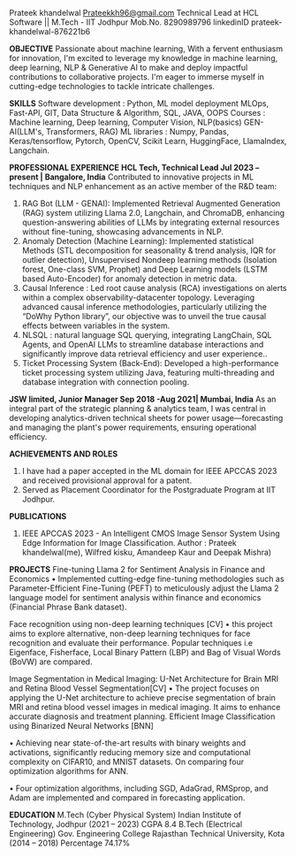 Prateek khandelwal                                                                                                                                                                            Prateekkh96@gmail.com
Technical Lead at HCL Software || M.Tech - IIT Jodhpur                                                                                                                                        Mob.No. 8290989796      linkedinID prateek-khandelwal-876221b6          

**OBJECTIVE** Passionate about machine learning, With a fervent enthusiasm for innovation, I'm excited to leverage my knowledge in machine learning, deep learning, NLP & Generative AI to make and deploy impactful contributions to collaborative projects. I'm eager to immerse myself in cutting-edge technologies to tackle intricate challenges.

**SKILLS**
Software development : Python, ML model deployment MLOps, Fast-API, GIT, Data Structure & Algorithm, SQL, JAVA, OOPS
Courses : Machine learning, Deep learning, Computer Vision, NLP(basics) GEN-AI(LLM's, Transformers, RAG)
ML libraries : Numpy, Pandas, Keras/tensorflow, Pytorch, OpenCV, Scikit Learn, HuggingFace, LlamaIndex, Langchain.

**PROFESSIONAL EXPERIENCE**
**HCL Tech, Technical Lead Jul 2023 – present | Bangalore, India**
Contributed to innovative projects in ML techniques and NLP enhancement as an active member of the R&D team:
1. RAG Bot (LLM - GENAI): Implemented Retrieval Augmented Generation (RAG) system utilizing Llama 2.0, Langchain, and ChromaDB, enhancing question-answering abilities of LLMs by integrating external resources without fine-tuning, showcasing advancements in NLP.
2. Anomaly Detection (Machine Learning):
Implemented statistical Methods (STL decomposition for seasonality & trend analysis, IQR for outlier detection), Unsupervised Nondeep learning methods (Isolation forest, One-class SVM, Prophet) and Deep Learning models (LSTM based Auto-Encoder) for anomaly detection in metric data.
3. Causal Inference : Led root cause analysis (RCA) investigations on alerts within a complex observability-datacenter topology. Leveraging advanced causal inference methodologies, particularly utilizing the “DoWhy Python library”, our objective was to unveil the true causal effects between variables in the system.
4. NLSQL : natural language SQL querying, integrating LangChain, SQL Agents, and OpenAI LLMs to streamline database interactions and significantly improve data retrieval efficiency and user experience..
5. Ticket Processing System (Back-End): Developed a high-performance ticket processing system utilizing Java, featuring multi-threading and database integration with connection pooling.
   
**JSW limited, Junior Manager Sep 2018 -Aug 2021| Mumbai, India**
As an integral part of the strategic planning & analytics team, I was central in developing analytics-driven technical sheets for power usage—forecasting and managing the plant's power requirements, ensuring operational efficiency.

**ACHIEVEMENTS AND ROLES**
1. I have had a paper accepted in the ML domain for IEEE APCCAS 2023 and received provisional approval for a patent.
2. Served as Placement Coordinator for the Postgraduate Program at IIT Jodhpur.
   
**PUBLICATIONS**
1. IEEE APCCAS 2023 - An Intelligent CMOS Image Sensor System Using Edge Information for Image Classification. Author : Prateek khandelwal(me), Wilfred kisku, Amandeep Kaur and Deepak Mishra)
   
**PROJECTS**
Fine-tuning Llama 2 for Sentiment Analysis in Finance and Economics
• Implemented cutting-edge fine-tuning methodologies such as Parameter-Efficient Fine-Tuning (PEFT) to meticulously adjust the Llama 2 language model for sentiment analysis within finance and economics (Financial Phrase Bank dataset).

Face recognition using non-deep learning techniques [CV]
• this project aims to explore alternative, non-deep learning techniques for face recognition and evaluate their performance. Popular techniques i.e Eigenface, Fisherface, Local Binary Pattern (LBP) and Bag of Visual Words (BoVW) are compared.

Image Segmentation in Medical Imaging: U-Net Architecture for Brain MRI and Retina Blood Vessel Segmentation[CV]
• The project focuses on applying the U-Net architecture to achieve precise segmentation of brain MRI and retina blood vessel images in medical imaging. It aims to enhance accurate diagnosis and treatment planning.
Efficient Image Classification using Binarized Neural Networks [BNN]

• Achieving near state-of-the-art results with binary weights and activations, significantly reducing memory size and computational complexity on CIFAR10, and MNIST datasets.
On comparing four optimization algorithms for ANN.

• Four optimization algorithms, including SGD, AdaGrad, RMSprop, and Adam are implemented and compared in forecasting application.

**EDUCATION**
M.Tech (Cyber Physical System) Indian Institute of Technology, Jodhpur (2021 – 2023) CGPA 8.4
B.Tech (Electrical Engineering) Gov. Engineering College Rajasthan Technical University, Kota (2014 – 2018) Percentage 74.17%

